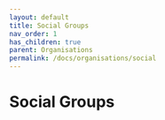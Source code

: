 ```yaml
---
layout: default
title: Social Groups
nav_order: 1
has_children: true
parent: Organisations
permalink: /docs/organisations/social
---
```


# Social Groups